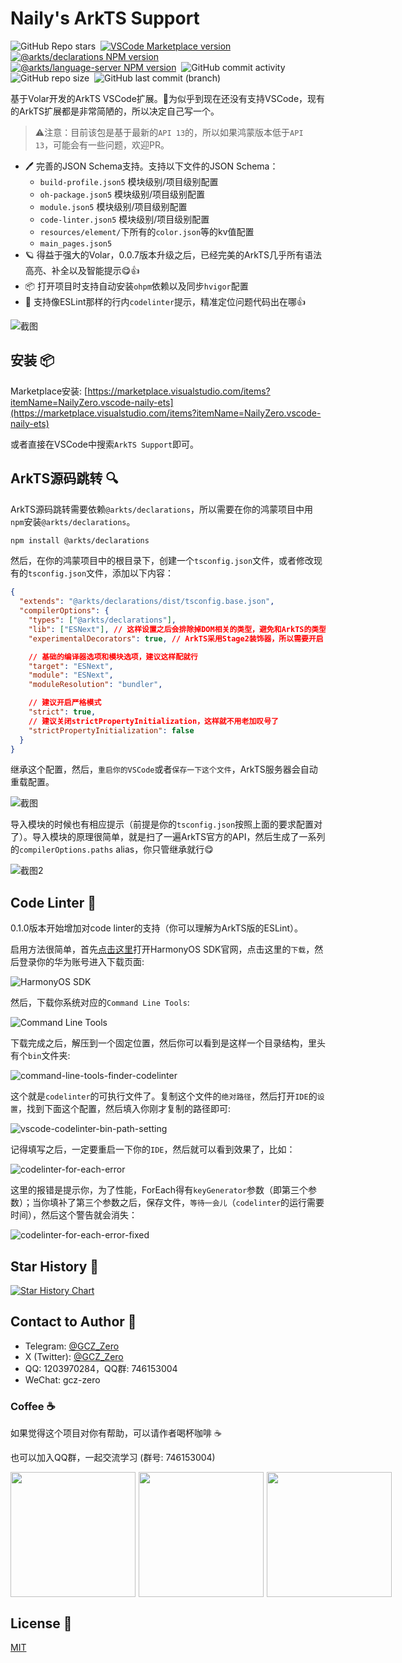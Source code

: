 # Naily's ArkTS Support

![GitHub Repo stars](https://img.shields.io/github/stars/groupguanfang/arkTS?style=flat)&nbsp;
[![VSCode Marketplace version](https://img.shields.io/visual-studio-marketplace/v/NailyZero.vscode-naily-ets?style=flat&label=vscode%20marketplace%20version)](https://marketplace.visualstudio.com/items?itemName=NailyZero.vscode-naily-ets)&nbsp;
[![@arkts/declarations NPM version](https://img.shields.io/npm/v/%40arkts%2Fdeclarations?logo=npm&logoColor=red&label=arkts%2Fdeclarations)](https://www.npmjs.com/package/@arkts/declarations)&nbsp;
[![@arkts/language-server NPM version](https://img.shields.io/npm/v/%40arkts%2Flanguage-server?logo=npm&logoColor=red&label=arkts%2Flanguage-server)](https://www.npmjs.com/package/@arkts/language-server)&nbsp;
![GitHub commit activity](https://img.shields.io/github/commit-activity/m/groupguanfang/arkTS)&nbsp;
![GitHub repo size](https://img.shields.io/github/repo-size/groupguanfang/arkTS)&nbsp;
![GitHub last commit (branch)](https://img.shields.io/github/last-commit/groupguanfang/arkTS/main?label=Main%20Branch%20Last%20Commit)&nbsp;

基于Volar开发的ArkTS VSCode扩展。🌹为似乎到现在还没有支持VSCode，现有的ArkTS扩展都是非常简陋的，所以决定自己写一个。

> ⚠️注意：目前该包是基于最新的`API 13`的，所以如果鸿蒙版本低于`API 13`，可能会有一些问题，欢迎PR。

- 🖊️ 完善的JSON Schema支持。支持以下文件的JSON Schema：
  - `build-profile.json5` 模块级别/项目级别配置
  - `oh-package.json5` 模块级别/项目级别配置
  - `module.json5` 模块级别/项目级别配置
  - `code-linter.json5` 模块级别/项目级别配置
  - `resources/element/`下所有的`color.json`等的kv值配置
  - `main_pages.json5`
- 🪐 得益于强大的Volar，0.0.7版本升级之后，已经完美的ArkTS几乎所有语法高亮、补全以及智能提示😋👍
- 📦 打开项目时支持自动安装`ohpm`依赖以及同步`hvigor`配置
- 🚧 支持像ESLint那样的行内`codelinter`提示，精准定位问题代码出在哪👍

![截图](./screenshots/edit.gif)

## 安装 📦

Marketplace安装: [https://marketplace.visualstudio.com/items?itemName=NailyZero.vscode-naily-ets](https://marketplace.visualstudio.com/items?itemName=NailyZero.vscode-naily-ets)

或者直接在VSCode中搜索`ArkTS Support`即可。

## ArkTS源码跳转 🔍

ArkTS源码跳转需要依赖`@arkts/declarations`，所以需要在你的鸿蒙项目中用`npm`安装`@arkts/declarations`。

```bash
npm install @arkts/declarations
```

然后，在你的鸿蒙项目中的根目录下，创建一个`tsconfig.json`文件，或者修改现有的`tsconfig.json`文件，添加以下内容：

```json
{
  "extends": "@arkts/declarations/dist/tsconfig.base.json",
  "compilerOptions": {
    "types": ["@arkts/declarations"],
    "lib": ["ESNext"], // 这样设置之后会排除掉DOM相关的类型，避免和ArkTS的类型冲突
    "experimentalDecorators": true, // ArkTS采用Stage2装饰器，所以需要开启

    // 基础的编译器选项和模块选项，建议这样配就行
    "target": "ESNext",
    "module": "ESNext",
    "moduleResolution": "bundler",

    // 建议开启严格模式
    "strict": true,
    // 建议关闭strictPropertyInitialization，这样就不用老加叹号了
    "strictPropertyInitialization": false
  }
}
```

继承这个配置，然后，`重启你的VSCode`或者`保存一下这个文件`，ArkTS服务器会自动重载配置。

![截图](./screenshots/navigation-tip.png)

导入模块的时候也有相应提示（前提是你的`tsconfig.json`按照上面的要求配置对了）。导入模块的原理很简单，就是扫了一遍ArkTS官方的API，然后生成了一系列的`compilerOptions.paths` alias，你只管继承就行😋

![截图2](./screenshots/import-tip.png)

## Code Linter 🚧

0.1.0版本开始增加对code linter的支持（你可以理解为ArkTS版的ESLint）。

启用方法很简单，首先[点击这里](https://developer.huawei.com/consumer/cn/develop/)打开HarmonyOS SDK官网，点击这里的`下载`，然后登录你的华为账号进入下载页面:

![HarmonyOS SDK](./screenshots/harmony-sdk.png)

然后，下载你系统对应的`Command Line Tools`:

![Command Line Tools](./screenshots/command-line-tools.png)

下载完成之后，解压到一个固定位置，然后你可以看到是这样一个目录结构，里头有个`bin`文件夹:

![command-line-tools-finder-codelinter](./screenshots/command-line-tools-finder-codelinter.png)

这个就是`codelinter`的可执行文件了。复制这个文件的`绝对路径`，然后打开`IDE`的`设置`，找到下面这个配置，然后填入你刚才复制的路径即可:

![vscode-codelinter-bin-path-setting](./screenshots/vscode-codelinter-bin-path-setting.png)

记得填写之后，一定要重启一下你的`IDE`，然后就可以看到效果了，比如：

![codelinter-for-each-error](./screenshots/codelinter-for-each-error.png)

这里的报错是提示你，为了性能，ForEach得有`keyGenerator`参数（即第三个参数）；当你填补了第三个参数之后，保存文件，`等待一会儿`（`codelinter`的运行需要时间），然后这个警告就会消失：

![codelinter-for-each-error-fixed](./screenshots/codelinter-for-each-error-fixed.png)

## Star History 🌟

[![Star History Chart](https://api.star-history.com/svg?repos=Groupguanfang/arkTS&type=Date)](https://star-history.com/#Groupguanfang/arkTS&Date)

## Contact to Author 📧

- Telegram: [@GCZ_Zero](https://t.me/GCZ_Zero)
- X (Twitter): [@GCZ_Zero](https://x.com/GCZ_Zero)
- QQ: 1203970284，QQ群: 746153004
- WeChat: gcz-zero

### Coffee ☕️

如果觉得这个项目对你有帮助，可以请作者喝杯咖啡 ☕️

也可以加入QQ群，一起交流学习 (群号: 746153004)

<div style="display: flex; gap: 5px;">

<img src="./screenshots/wechat-pay.JPG" width="200" />

<img src="./screenshots/alipay.JPG" width="200" />

<img src="./screenshots/qq.JPG" width="200" />

</div>

## License 📝

[MIT](./LICENSE)

